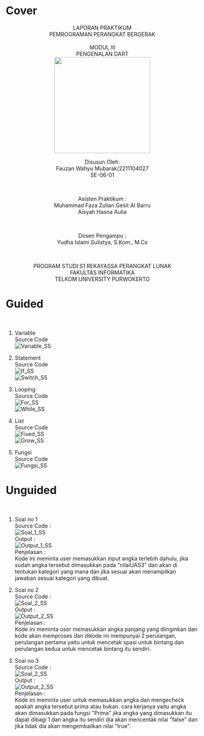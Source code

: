 # Cover 
<div align="center">
LAPORAN PRAKTIKUM <br>
PEMROGRAMAN PERANGKAT BERGERAK <br>
<br>
MODUL III <br>
PENGENALAN DART <br>

<img src="https://lac.telkomuniversity.ac.id/wp-content/uploads/2021/01/cropped-1200px-Telkom_University_Logo.svg-270x270.png" width="250px">

<br>

Disusun Oleh: <br>
Fauzan Wahyu Mubarak/2211104027 <br>
SE-06-01 <br>

<br>

Asisten Praktikum : <br>
Muhammad Faza Zulian Gesit Al Barru <br>
Aisyah Hasna Aulia <br>

<br>

Dosen Pengampu : <br>
Yudha Islami Sulistya, S.Kom., M.Cs <br>

<br>

PROGRAM STUDI S1 REKAYASSA PERANGKAT LUNAK <br>
FAKULTAS INFORMATIKA <br> 
TELKOM UNIVERSITY PURWOKERTO <br>

</div>

# Guided
<br>

1. Variable <br>
    Source Code <br>
    ![Variable_SS](/03_Pengenalan_Dart/img/var.png)
    <br>

2. Statement <br>
    Source Code <br>
    ![If_SS](/03_Pengenalan_Dart/img/if.png) <br>
    ![Switch_SS](/03_Pengenalan_Dart/img/switch.png) <br>

3. Looping <br>
    Source Code <br>
    ![For_SS](/03_Pengenalan_Dart/img/for.png) <br>
    ![While_SS](/03_Pengenalan_Dart/img/while.png) <br>

4. List <br>
    Source Code <br>
    ![Fixed_SS](/03_Pengenalan_Dart/img/fixed.png) <br>
    ![Grow_SS](/03_Pengenalan_Dart/img/grow.png) <br>

5. Fungsi <br>
    Source Code <br>
    ![Fungsi_SS](/03_Pengenalan_Dart/img/Fungsi.png) <br>

# Unguided
<br>

1. Soal no 1 <br>
    Source Code : <br>
    ![Soal_1_SS](/03_Pengenalan_Dart/img/soal_1.png) <br>
    Output : <br>
    ![Output_1_SS](/03_Pengenalan_Dart/img/output_1.png) <br>
    Penjelasan : <br>
    Kode ini meminta user memasukkan input angka terlebih dahulu, jika sudah angka tersebut dimasukkan pada "nilaiUAS3" dan akan di tentukan kategori yang mana dan jika sesuai akan menampilkan jawaban sesuai kategori yang dibuat.
    <br>

2. Soal no 2 <br>
    Source Code : <br>
    ![Soal_2_SS](/03_Pengenalan_Dart/img/soal_2.png) <br>
    Output : <br>
    ![Output_2_SS](/03_Pengenalan_Dart/img/output_2.png) <br>
    Penjelasan : <br>
    Kode ini meminta user memasukkan angka panjang yang diinginkan dan kode akan memproses dan dikode ini mempunyai 2 perulangan, perulangan pertama yaitu untuk mencetak spasi untuk bintang dan perulangan kedua untuk mencetak bintang itu sendiri.
    <br>

3. Soal no 3 <br>
    Source Code : <br>
    ![Soal_2_SS](/03_Pengenalan_Dart/img/soal_3.png) <br>
    Output : <br>
    ![Output_2_SS](/03_Pengenalan_Dart/img/output_3.png) <br>
    Penjelasan : <br>
    Kode ini meminta user untuk memasukkan angka dan mengecheck apakah angka tersebut prima atau bukan. cara kerjanya yaitu angka akan dimasukkan pada fungsi "Prima" jika angka yang dimasukkan itu dapat dibagi 1 dan angka itu sendiri dia akan mencentak nilai "false" dan jika tidak dia akan mengembailkan nilai "true".
